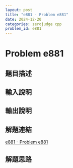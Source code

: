 ```yaml
---
layout: post
title: "e881 - Problem e881"
date: 2024-12-20
categories: zerojudge cpp
problem_id: e881
---
```


# Problem e881

## 題目描述



## 輸入說明



## 輸出說明



## 解題連結

[e881 - Problem e881](https://zerojudge.tw/ShowProblem?problemid=e881)

## 解題思路

